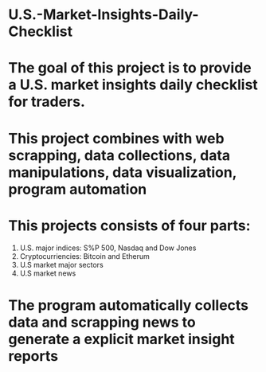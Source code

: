 # U.S.-Market-Insights-Daily-Checklist
# The goal of this project is to provide a U.S. market insights daily checklist for traders.
# This project combines with **web scrapping**, **data collections**, **data manipulations**, **data visualization**, **program automation**
# This projects consists of four parts: 
  1. U.S. major indices: S%P 500, Nasdaq and Dow Jones
  2. Cryptocurriencies: Bitcoin and Etherum
  3. U.S market major sectors
  4. U.S market news
# The program automatically collects data and scrapping news to generate a explicit market insight reports

